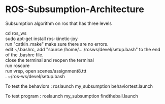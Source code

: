 # ROS-Subsumption-Architecture
Subsumption algorithm on ros that has three levels

cd ros_ws  
sudo apt-get install ros-kinetic-joy  
run "catkin_make" make sure there are no errors.  
edit ~/.bashrc, add "source /home/..../rosws/devel/setup.bash" to the end of the .bashrc file.  
close the terminal and reopen the terminal   
run roscore  
run vrep, open scenes/assignment8.ttt  
. ~/ros-ws/devel/setup.bash  

To test the behaviors : roslaunch my_subsumption behaviortest.launch

To test program : roslaunch my_subsumption findtheball.launch
